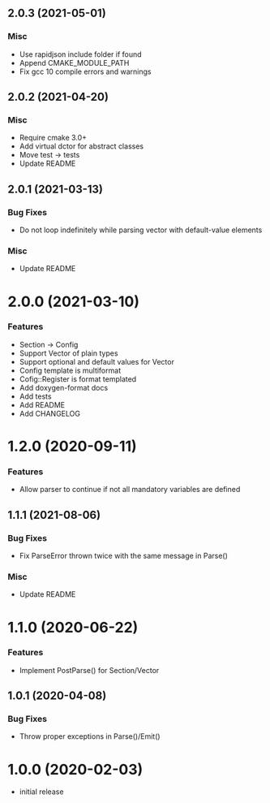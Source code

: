 ## 2.0.3 (2021-05-01)

### Misc
* Use rapidjson include folder if found
* Append CMAKE_MODULE_PATH
* Fix gcc 10 compile errors and warnings

## 2.0.2 (2021-04-20)

### Misc
* Require cmake 3.0+
* Add virtual dctor for abstract classes
* Move test -> tests
* Update README

## 2.0.1 (2021-03-13)

### Bug Fixes
* Do not loop indefinitely while parsing vector with default-value elements

### Misc
* Update README

# 2.0.0 (2021-03-10)

### Features
* Section -> Config
* Support Vector of plain types
* Support optional and default values for Vector
* Config template is multiformat
* Cofig::Register is format templated
* Add doxygen-format docs
* Add tests
* Add README
* Add CHANGELOG

# 1.2.0 (2020-09-11)

### Features
* Allow parser to continue if not all mandatory variables are defined

## 1.1.1 (2021-08-06)
### Bug Fixes
* Fix ParseError thrown twice with the same message in Parse()

### Misc
* Update README

# 1.1.0 (2020-06-22)

### Features
* Implement PostParse() for Section/Vector

## 1.0.1 (2020-04-08)

### Bug Fixes
* Throw proper exceptions in Parse()/Emit()

# 1.0.0 (2020-02-03)

- initial release

